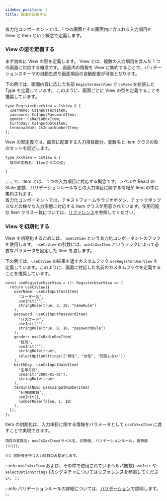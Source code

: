 ```yaml
---
sidebar_position: 2
title: 画面を定義する
---
```


省力化コンポーネントでは、1 つの画面とその画面内に含まれる入力項目を View と Item という概念で定義します。

### View の型を定義する

まず初めに View の型を定義します。 View とは、複数の入力項目を含んだ 1 つの画面に対応する概念です。
画面内の情報を View に集約することで、バリデーションスキーマの自動生成や画面項目の自動配置が可能となります。

下の例では、画面内容に応じた名前 `RegisterUserView` で `CsView` を拡張した Type を定義しています。
このように、画面ごとに View の型を定義することを推奨しています。

```tsx title="Viewの型を定義する"
type RegisterUserView = CsView & {
  userName: CsInputTextItem;
  password: CsInputPasswordItem;
  gender: CsRadioBoxItem;
  birthDay: CsInputDateItem;
  terminalNum: CsInputNumberItem;
};
```

View の型定義では、画面に配置する入力項目数分、変数名と Item クラスの型のセットを記述します。

```tsx
type XxxView = CsView & {
  項目の変数名: Itemクラスの型;
  ...
}
```

ここで、Item とは、 1 つの入力項目に対応する概念です。ラベルや React の State 変数、バリデーションルールなどの入力項目に関する情報が Item の中に集約されます。  
省力化コンポーネントでは、テキストフォームやラジオボタン、チェックボックスなどの様々な入力形態に対応する Item クラスが用意されています。使用可能な Item クラス一覧については、[リファレンス](../reference/_category_.json)を参照してください。

### View を初期化する

View を初期化するためには、 `useCsView` という省力化コンポーネントのフックを使用します。 `useCsView` の引数には、`useCsXxxItem` というフックによって必要なパラメータを設定した Item を渡します。

下の例では、`useCsView` の結果を返すカスタムフック `useRegisterUserView` を定義しています。このように、画面に対応した名前のカスタムフックを定義することを推奨しています。

```tsx title="Viewを初期化するフックを作成する"
const useRegisterUserView = (): RegisterUserView => {
  return useCsView({
    userName: useCsInputTextItem(
      "ユーザー名",
      useInit(""),
      stringRule(true, 3, 30, "nameRule")
    ),
    password: useCsInputPasswordItem(
      "パスワード",
      useInit(""),
      stringRule(true, 8, 16, "passwordRule")
    ),
    gender: useCsRadioBoxItem(
      "性別",
      useInit(""),
      stringRule(true),
      selectOptionStrings(["男性", "女性", "回答しない"])
    ),
    birthDay: useCsInputDateItem(
      "生年月日",
      useInit("2000-01-01"),
      stringRule(true)
    ),
    terminalNum: useCsInputNumberItem(
      "利用端末数",
      useInit(),
      numberRule(false, 1, 10)
    ),
  });
};
```

Item の初期化は、入力項目に関する情報をパラメータとして `useCsXxxItem` に渡すことで実現できます。

```tsx
項目の変数名: useCsXxxItem(ラベル名, 初期値, バリデーションルール, 選択肢(※1));

※1 選択肢を持つ入力項目のみ指定します。
```

:::info
`useCsXxxItem` および、その中で使用されているヘルパ関数( `useInit` や `selectOptionStrings` )のシグネチャについては[リファレンス](../reference/_category_.json)を参照してください。
:::

:::info
バリデーションルールの詳細については、[バリデーション](./validation.md)で説明します。
:::

